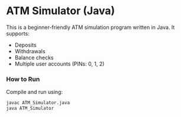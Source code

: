 # ATM Simulator (Java)

This is a beginner-friendly ATM simulation program written in Java. It supports:
- Deposits
- Withdrawals
- Balance checks
- Multiple user accounts (PINs: 0, 1, 2)

### How to Run
Compile and run using:
```bash
javac ATM_Simulator.java
java ATM_Simulator

